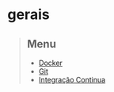 # gerais

> ## Menu
> - [Docker](Docker.md)
> - [Git](Docker.md)
> - [Integração Continua](Docker.md)

